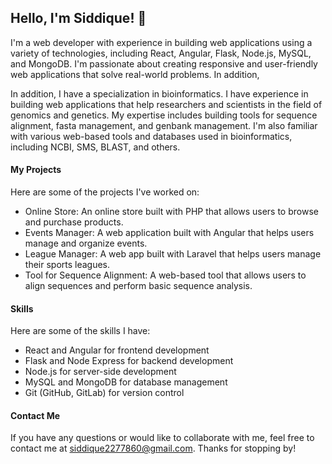 ## Hello, I'm Siddique! 👋

I'm a web developer with experience in building web applications using a variety of technologies, including React, Angular, Flask, Node.js, MySQL, and MongoDB. I'm passionate about creating responsive and user-friendly web applications that solve real-world problems. In addition, 

In addition, I have a specialization in bioinformatics. I have experience in building web applications that help researchers and scientists in the field of genomics and genetics. My expertise includes building tools for sequence alignment, fasta management, and genbank management. I'm also familiar with various web-based tools and databases used in bioinformatics, including NCBI, SMS, BLAST, and others.


#### My Projects

Here are some of the projects I've worked on:
- Online Store: An online store built with PHP that allows users to browse and purchase products.
- Events Manager: A web application built with Angular that helps users manage and organize events.
- League Manager: A web app built with Laravel that helps users manage their sports leagues.
- Tool for Sequence Alignment: A web-based tool that allows users to align sequences and perform basic sequence analysis.

#### Skills

Here are some of the skills I have:

- React and Angular for frontend development
- Flask and Node Express for backend development
- Node.js for server-side development
- MySQL and MongoDB for database management
- Git (GitHub, GitLab) for version control

#### Contact Me

If you have any questions or would like to collaborate with me, feel free to contact me at siddique2277860@gmail.com.
Thanks for stopping by!

<!--
**siddiquems/siddiquems** is a ✨ _special_ ✨ repository because its `README.md` (this file) appears on your GitHub profile.

Here are some ideas to get you started:

- 🔭 I’m currently working on ...
- 🌱 I’m currently learning ...
- 👯 I’m looking to collaborate on ...
- 🤔 I’m looking for help with ...
- 💬 Ask me about ...
- 📫 How to reach me: ...
- 😄 Pronouns: ...
- ⚡ Fun fact: ...
-->
